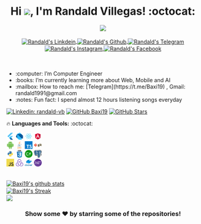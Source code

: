 <h1 align="center"> Hi <img src="https://media.giphy.com/media/hvRJCLFzcasrR4ia7z/giphy.gif" width="30px">, I'm <a>Randald Villegas! :octocat:</a></h1>

<p align="center">
  <img src="https://readme-typing-svg.herokuapp.com/?lines=Full+Stack+Developer;Flutter+Developer;Addicted+To+Coding!;Nice+To+Meet+You...!&font=Fira%20Code&center=true&width=380&height=50">
</p>

<div align="center">
<a href="https://www.linkedin.com/in/randald-vb/">
  <img align="center" alt="Randald's Linkdein" width="22px" src="https://cdn.jsdelivr.net/npm/simple-icons@v3/icons/linkedin.svg" />
</a>
<a href="https://github.com/Baxi19">
  <img align="center" alt="Randald's Github" width="22px" src="https://cdn.jsdelivr.net/npm/simple-icons@v3/icons/github.svg" />
</a>
<a href="https://t.me/Baxi19">
  <img align="center" alt="Randald's Telegram" width="22px" src="https://cdn.jsdelivr.net/npm/simple-icons@v3/icons/telegram.svg" />
</a>
<a href="https://www.instagram.com/randald_villegas_/">
  <img align="center" alt="Randald's Instagram" width="22px" src="https://cdn.jsdelivr.net/npm/simple-icons@v3/icons/instagram.svg" />
</a>
<a href="https://www.facebook.com/randald.villegasbrenes">
  <img align="center" alt="Randald's Facebook" width="22px" src="https://cdn.jsdelivr.net/npm/simple-icons@v3/icons/facebook.svg" />
</a>
</div>

  
  
<br/>
<br/>
<div >
  <ul>
    <li>:computer: I’m Computer Engineer</li>
    <li>:books: I’m currently learning more about Web, Mobile and AI</li>
    <li>:mailbox: How to reach me: [Telegram](https://t.me/Baxi19) , Gmail: randald1991@gmail.com</li>
    <li>:notes: Fun fact: I spend almost 12 hours listening songs everyday</li>
  </ul>
</div>

[![Linkedin: randald-vb](https://img.shields.io/badge/-Randald-blue?style=flat-square&logo=Linkedin&logoColor=white&link=https://www.linkedin.com/in/randald-vb/)](https://www.linkedin.com/in/randald-vb/)
[![GitHub Baxi19](https://img.shields.io/github/followers/Baxi19?label=follow&style=social)](https://github.com/Baxi19)
[![GitHub Stars](https://img.shields.io/github/stars/Baxi19?style=social)](https://github.com/Baxi19)

:fire: **Languages and Tools:**  :octocat:

<code><img height="20" src="https://raw.githubusercontent.com/github/explore/80688e429a7d4ef2fca1e82350fe8e3517d3494d/topics/flutter/flutter.png"></code>
<code><img height="20" src="https://raw.githubusercontent.com/github/explore/80688e429a7d4ef2fca1e82350fe8e3517d3494d/topics/dart/dart.png"></code>
<code><img height="20" src="https://raw.githubusercontent.com/github/explore/80688e429a7d4ef2fca1e82350fe8e3517d3494d/topics/react/react.png"></code> 
<code><img height="20" src="https://raw.githubusercontent.com/github/explore/80688e429a7d4ef2fca1e82350fe8e3517d3494d/topics/angular/angular.png"></code>
<br/>
<code><img height="20" src="https://raw.githubusercontent.com/github/explore/80688e429a7d4ef2fca1e82350fe8e3517d3494d/topics/android/android.png"></code>
<code><img height="20" src="https://raw.githubusercontent.com/github/explore/80688e429a7d4ef2fca1e82350fe8e3517d3494d/topics/java/java.png"></code>
<code><img height="20" src="https://raw.githubusercontent.com/github/explore/80688e429a7d4ef2fca1e82350fe8e3517d3494d/topics/typescript/typescript.png"></code>
<code><img height="20" src="https://raw.githubusercontent.com/github/explore/80688e429a7d4ef2fca1e82350fe8e3517d3494d/topics/git/git.png"></code> 
<br/>
<code><img height="20" src="https://raw.githubusercontent.com/github/explore/80688e429a7d4ef2fca1e82350fe8e3517d3494d/topics/python/python.png"></code>
<code><img height="20" src="https://raw.githubusercontent.com/github/explore/80688e429a7d4ef2fca1e82350fe8e3517d3494d/topics/css/css.png"></code>
<code><img height="20" src="https://raw.githubusercontent.com/github/explore/80688e429a7d4ef2fca1e82350fe8e3517d3494d/topics/csharp/csharp.png"></code>
<code><img height="20" src="https://raw.githubusercontent.com/github/explore/80688e429a7d4ef2fca1e82350fe8e3517d3494d/topics/postgresql/postgresql.png"></code>
<br/>
<code><img height="20" src="https://raw.githubusercontent.com/github/explore/80688e429a7d4ef2fca1e82350fe8e3517d3494d/topics/javascript/javascript.png"></code>
<code><img height="20" src="https://raw.githubusercontent.com/github/explore/80688e429a7d4ef2fca1e82350fe8e3517d3494d/topics/redux/redux.png"></code>
<code><img height="20" src="https://raw.githubusercontent.com/github/explore/80688e429a7d4ef2fca1e82350fe8e3517d3494d/topics/docker/docker.png"></code>
<code><img height="20" src="https://raw.githubusercontent.com/github/explore/80688e429a7d4ef2fca1e82350fe8e3517d3494d/topics/dotnet/dotnet.png"></code>


<br/>
<a href="https://github-readme-stats.vercel.app/api?username=Baxi19&show_icons=true&theme=radical">
 <img align="center" src="https://github-readme-stats.vercel.app/api?username=Baxi19&show_icons=true&theme=chartreuse-dark" alt="Baxi19's github stats"/>
</a>

<br/>
<a href="https://github-readme-streak-stats.herokuapp.com/?user=Baxi19&theme=radical">
 <img align="center" src="https://github-readme-streak-stats.herokuapp.com/?user=Baxi19&theme=chartreuse-dark" alt="Baxi19's Streak"/>
</a>

<br/>
<a href="https://github-readme-stats.vercel.app/api/top-langs/?username=Baxi19&langs_count=10&layout=compact&theme=radical&hide=Assembly,C,Jupyter Notebook">
  <img align="center" src="https://github-readme-stats.vercel.app/api/top-langs/?username=Baxi19&langs_count=10&layout=compact&theme=chartreuse-dark&hide=Assembly,C,Jupyter Notebook" />
</a>

<div align="center">

### Show some ❤️ by starring some of the repositories!

</div>
